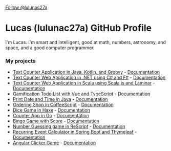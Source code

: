<a class="github-button" href="https://github.com/lulunac27a" data-size="large" data-show-count="true" aria-label="Follow @lulunac27a on GitHub">Follow @lulunac27a</a>

# Lucas (lulunac27a) GitHub Profile

I'm Lucas. I'm smart and intelligent, good at math, numbers, astronomy, and space, and a good computer programmer. 

### My projects

- [Text Counter Application in Java, Kotlin, and Groovy](https://github.com/lulunac27a/text-counter-java-application) - [Documentation](https://lulunac27a.github.io/text-counter-java-application)
- [Text Counter Web Application in .NET using C# and F#](https://github.com/lulunac27a/text-counter-dot-net-application) - [Documentation](https://lulunac27a.github.io/text-counter-dot-net-application)
- [Text Counter Web Application in Scala using Scala.js and Laminar](https://github.com/lulunac27a/text-counter-scala-js-application) - [Documentation](https://lulunac27a.github.io/text-counter-scala-js-application)
- [Gamification Todo List with Vue and TypeScript](https://github.com/lulunac27a/gamification-todo-list-vue-typescript) - [Documentation](https://lulunac27a.github.io/gamification-todo-list-vue-typescript)
- [Print Date and Time in Java](https://github.com/lulunac27a/java-datetime/) - [Documentation](https://lulunac27a.github.io/java-datetime)
- [Ordering Shop in CoffeeScript](https://github.com/lulunac27a/ordering-shop-coffeescript/) - [Documentation](https://lulunac27a.github.io/ordering-shop-coffeescript)
- [Dice Game in Haxe](https://github.com/lulunac27a/dice-game-haxe/) - [Documentation](https://lulunac27a.github.io/dice-game-haxe)
- [Counter App in Go](https://github.com/lulunac27a/counter-app-in-go/) - [Documentation](https://lulunac27a.github.io/counter-app-in-go)
- [Bingo Game with Score](https://github.com/lulunac27a/bingo-game-with-score/) - [Documentation](https://lulunac27a.github.io/bingo-game-with-score)
- [Number Guessing game in ReScript](https://github.com/lulunac27a/number-guessing-game-rescript/) - [Documentation](https://lulunac27a.github.io/number-guessing-game-rescript)
- [Recurring Event Calculator in Spring Boot and Thymeleaf](https://github.com/lulunac27a/event-calculator-springboot/) - [Documentation](https://lulunac27a.github.io/event-calculator-springboot)
- [Angular Clicker Game](https://github.com/lulunac27a/angular-clicker-game/) - [Documentation](https://lulunac27a.github.io/angular-clicker-game)
  
<script async defer src="https://buttons.github.io/buttons.js"></script>
